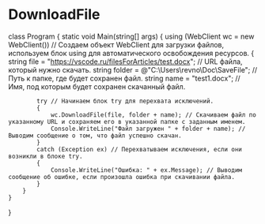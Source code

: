 # DownloadFile
class Program 
{
    static void Main(string[] args) 
    {
        using (WebClient wc = new WebClient()) // Создаем объект WebClient для загрузки файлов, используем блок using для автоматического освобождения ресурсов.
        {
            string file = "https://vscode.ru/filesForArticles/test.docx"; // URL файла, который нужно скачать.
            string folder = @"C:\Users\revno\Doc\SaveFile\"; // Путь к папке, где будет сохранен файл.
            string name = "test1.docx"; // Имя, под которым будет сохранен скачанный файл.
            
            try // Начинаем блок try для перехвата исключений.
            {
                wc.DownloadFile(file, folder + name); // Скачиваем файл по указанному URL и сохраняем его в указанной папке с заданным именем.
                Console.WriteLine("Файл загружен " + folder + name); // Выводим сообщение о том, что файл успешно скачан.
            }
            catch (Exception ex) // Перехватываем исключения, если они возникли в блоке try.
            {
                Console.WriteLine("Ошибка: " + ex.Message); // Выводим сообщение об ошибке, если произошла ошибка при скачивании файла.
            }
        } 
    } 
} 
